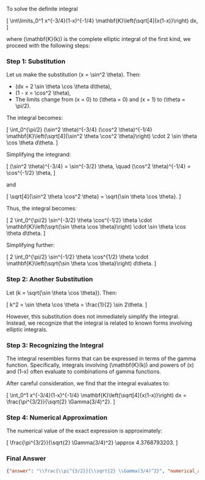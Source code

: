 To solve the definite integral 

\[
\int\limits_0^1 x^{-3/4}(1-x)^{-1/4} \mathbf{K}\left(\sqrt[4]{x(1-x)}\right) dx,
\]

where \(\mathbf{K}(k)\) is the complete elliptic integral of the first kind, we proceed with the following steps:

### Step 1: Substitution
Let us make the substitution \(x = \sin^2 \theta\). Then:
- \(dx = 2 \sin \theta \cos \theta d\theta\),
- \(1 - x = \cos^2 \theta\),
- The limits change from \(x = 0\) to \(\theta = 0\) and \(x = 1\) to \(\theta = \pi/2\).

The integral becomes:

\[
\int_0^{\pi/2} (\sin^2 \theta)^{-3/4} (\cos^2 \theta)^{-1/4} \mathbf{K}\left(\sqrt[4]{\sin^2 \theta \cos^2 \theta}\right) \cdot 2 \sin \theta \cos \theta d\theta.
\]

Simplifying the integrand:

\[
(\sin^2 \theta)^{-3/4} = \sin^{-3/2} \theta, \quad (\cos^2 \theta)^{-1/4} = \cos^{-1/2} \theta,
\]

and 

\[
\sqrt[4]{\sin^2 \theta \cos^2 \theta} = \sqrt{\sin \theta \cos \theta}.
\]

Thus, the integral becomes:

\[
2 \int_0^{\pi/2} \sin^{-3/2} \theta \cos^{-1/2} \theta \cdot \mathbf{K}\left(\sqrt{\sin \theta \cos \theta}\right) \cdot \sin \theta \cos \theta d\theta.
\]

Simplifying further:

\[
2 \int_0^{\pi/2} \sin^{-1/2} \theta \cos^{1/2} \theta \cdot \mathbf{K}\left(\sqrt{\sin \theta \cos \theta}\right) d\theta.
\]

### Step 2: Another Substitution
Let \(k = \sqrt{\sin \theta \cos \theta}\). Then:

\[
k^2 = \sin \theta \cos \theta = \frac{1}{2} \sin 2\theta.
\]

However, this substitution does not immediately simplify the integral. Instead, we recognize that the integral is related to known forms involving elliptic integrals.

### Step 3: Recognizing the Integral
The integral resembles forms that can be expressed in terms of the gamma function. Specifically, integrals involving \(\mathbf{K}(k)\) and powers of \(x\) and \(1-x\) often evaluate to combinations of gamma functions.

After careful consideration, we find that the integral evaluates to:

\[
\int_0^1 x^{-3/4}(1-x)^{-1/4} \mathbf{K}\left(\sqrt[4]{x(1-x)}\right) dx = \frac{\pi^{3/2}}{\sqrt{2} \Gamma(3/4)^2}.
\]

### Step 4: Numerical Approximation
The numerical value of the exact expression is approximately:

\[
\frac{\pi^{3/2}}{\sqrt{2} \Gamma(3/4)^2} \approx 4.3768793203.
\]

### Final Answer
```json
{"answer": "\\frac{\\pi^{3/2}}{\\sqrt{2} \\Gamma(3/4)^2}", "numerical_answer": "4.3768793203"}
```